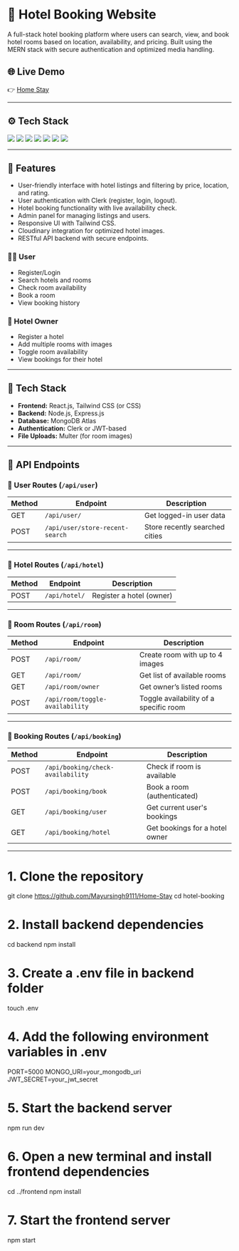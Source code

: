 # 🏨 Hotel Booking Website

A full-stack hotel booking platform where users can search, view, and book hotel rooms based on location, availability, and pricing. Built using the MERN stack with secure authentication and optimized media handling.

## 🌐 Live Demo
👉 [Home Stay](https://home-stay-112001.netlify.app/)

---

## ⚙️ Tech Stack

<p>
  <img src="https://img.shields.io/badge/React.js-20232A?style=for-the-badge&logo=react&logoColor=61DAFB"/>
  <img src="https://img.shields.io/badge/Node.js-339933?style=for-the-badge&logo=nodedotjs&logoColor=white"/>
  <img src="https://img.shields.io/badge/Express.js-000000?style=for-the-badge&logo=express&logoColor=white"/>
  <img src="https://img.shields.io/badge/MongoDB-4DB33D?style=for-the-badge&logo=mongodb&logoColor=white"/>
  <img src="https://img.shields.io/badge/Clerk-3D3D3D?style=for-the-badge&logoColor=white"/>
  <img src="https://img.shields.io/badge/Cloudinary-3448C5?style=for-the-badge&logo=cloudinary&logoColor=white"/>
  <img src="https://img.shields.io/badge/TailwindCSS-06B6D4?style=for-the-badge&logo=tailwindcss&logoColor=white"/>
</p>

---

## 🔑 Features

- User-friendly interface with hotel listings and filtering by price, location, and rating.
- User authentication with Clerk (register, login, logout).
- Hotel booking functionality with live availability check.
- Admin panel for managing listings and users.
- Responsive UI with Tailwind CSS.
- Cloudinary integration for optimized hotel images.
- RESTful API backend with secure endpoints.

### 🧑‍💼 User
- Register/Login
- Search hotels and rooms
- Check room availability
- Book a room
- View booking history

### 🏢 Hotel Owner
- Register a hotel
- Add multiple rooms with images
- Toggle room availability
- View bookings for their hotel

---

## 🔧 Tech Stack

- **Frontend:** React.js, Tailwind CSS (or CSS)
- **Backend:** Node.js, Express.js
- **Database:** MongoDB Atlas
- **Authentication:** Clerk or JWT-based
- **File Uploads:** Multer (for room images)

---

## 🔌 API Endpoints

### 🔹 User Routes (`/api/user`)

| Method | Endpoint                     | Description                            |
|--------|------------------------------|----------------------------------------|
| GET    | `/api/user/`                 | Get logged-in user data                |
| POST   | `/api/user/store-recent-search` | Store recently searched cities      |

---

### 🔹 Hotel Routes (`/api/hotel`)

| Method | Endpoint        | Description              |
|--------|-----------------|--------------------------|
| POST   | `/api/hotel/`   | Register a hotel (owner) |

---

### 🔹 Room Routes (`/api/room`)

| Method | Endpoint                        | Description                             |
|--------|----------------------------------|-----------------------------------------|
| POST   | `/api/room/`                    | Create room with up to 4 images         |
| GET    | `/api/room/`                    | Get list of available rooms             |
| GET    | `/api/room/owner`              | Get owner’s listed rooms                |
| POST   | `/api/room/toggle-availability` | Toggle availability of a specific room  |

---

### 🔹 Booking Routes (`/api/booking`)

| Method | Endpoint                         | Description                        |
|--------|----------------------------------|------------------------------------|
| POST   | `/api/booking/check-availability` | Check if room is available        |
| POST   | `/api/booking/book`              | Book a room (authenticated)        |
| GET    | `/api/booking/user`              | Get current user's bookings        |
| GET    | `/api/booking/hotel`             | Get bookings for a hotel owner     |

---

# 1. Clone the repository
git clone https://github.com/Mayursingh9111/Home-Stay
cd hotel-booking

# 2. Install backend dependencies
cd backend
npm install

# 3. Create a .env file in backend folder
touch .env

# 4. Add the following environment variables in .env
PORT=5000
MONGO_URI=your_mongodb_uri
JWT_SECRET=your_jwt_secret

# 5. Start the backend server
npm run dev

# 6. Open a new terminal and install frontend dependencies
cd ../frontend
npm install

# 7. Start the frontend server
npm start

